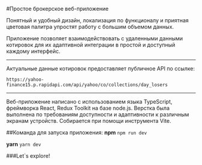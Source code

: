 #Простое брокерское веб-приложение
 
Понятный и удобный дизайн, локализация по функционалу и приятная цветовая палитра упростят работу с большим объемом данных.

Приложение позволяет взаимодействовать с удаленными данными котировок для их адаптивной интеграции в простой и доступный каждому интерфейс.

---

Актуальные данные котировок предоставляет публичное API по ссылке:

``
https://yahoo-finance15.p.rapidapi.com/api/yahoo/co/collections/day_losers
``

---

Веб-приложение написано с использованием языка TypeScript, фреймворка React, Redux Toolkit на базе node.js. Верстка была выполнена по требованиям доступности и адаптивности к различным экранам устройств. Собирается при помощи инструмента Vite.

##Команда для запуска приложения:
__npm__
``
npm run dev
``

__yarn__
``
yarn dev
``

###Let`s explore!